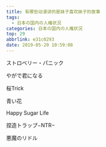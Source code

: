 ```yaml
---
title: 有哪些动漫讲的是妹子喜欢妹子的故事
tags:
  - 日本の国内の人権状況
categories: 日本の国内の人権状況
top: 29
abbrlink: e31c0293
date: 2019-05-20 10:59:08
---
```

ストロベリー・パニック

やがで君になる

桜Trick

青い花

Happy Sugar Life

捏造トラップ−NTR−

悪魔のリドル